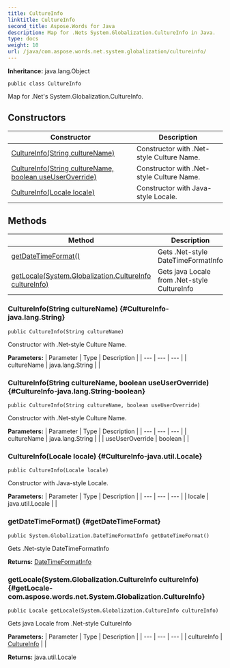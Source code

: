 ```yaml
---
title: CultureInfo
linktitle: CultureInfo
second_title: Aspose.Words for Java
description: Map for .Nets System.Globalization.CultureInfo in Java.
type: docs
weight: 10
url: /java/com.aspose.words.net.system.globalization/cultureinfo/
---
```


**Inheritance:**
java.lang.Object
```
public class CultureInfo
```

Map for .Net's System.Globalization.CultureInfo.
## Constructors

| Constructor | Description |
| --- | --- |
| [CultureInfo(String cultureName)](#CultureInfo-java.lang.String) | Constructor with .Net-style Culture Name. |
| [CultureInfo(String cultureName, boolean useUserOverride)](#CultureInfo-java.lang.String-boolean) | Constructor with .Net-style Culture Name. |
| [CultureInfo(Locale locale)](#CultureInfo-java.util.Locale) | Constructor with Java-style Locale. |
## Methods

| Method | Description |
| --- | --- |
| [getDateTimeFormat()](#getDateTimeFormat) | Gets .Net-style DateTimeFormatInfo |
| [getLocale(System.Globalization.CultureInfo cultureInfo)](#getLocale-com.aspose.words.net.System.Globalization.CultureInfo) | Gets java Locale from .Net-style CultureInfo |
### CultureInfo(String cultureName) {#CultureInfo-java.lang.String}
```
public CultureInfo(String cultureName)
```


Constructor with .Net-style Culture Name.

**Parameters:**
| Parameter | Type | Description |
| --- | --- | --- |
| cultureName | java.lang.String |  |

### CultureInfo(String cultureName, boolean useUserOverride) {#CultureInfo-java.lang.String-boolean}
```
public CultureInfo(String cultureName, boolean useUserOverride)
```


Constructor with .Net-style Culture Name.

**Parameters:**
| Parameter | Type | Description |
| --- | --- | --- |
| cultureName | java.lang.String |  |
| useUserOverride | boolean |  |

### CultureInfo(Locale locale) {#CultureInfo-java.util.Locale}
```
public CultureInfo(Locale locale)
```


Constructor with Java-style Locale.

**Parameters:**
| Parameter | Type | Description |
| --- | --- | --- |
| locale | java.util.Locale |  |

### getDateTimeFormat() {#getDateTimeFormat}
```
public System.Globalization.DateTimeFormatInfo getDateTimeFormat()
```


Gets .Net-style DateTimeFormatInfo

**Returns:**
[DateTimeFormatInfo](../../com.aspose.words.net.system.globalization/datetimeformatinfo/)
### getLocale(System.Globalization.CultureInfo cultureInfo) {#getLocale-com.aspose.words.net.System.Globalization.CultureInfo}
```
public Locale getLocale(System.Globalization.CultureInfo cultureInfo)
```


Gets java Locale from .Net-style CultureInfo

**Parameters:**
| Parameter | Type | Description |
| --- | --- | --- |
| cultureInfo | [CultureInfo](../../com.aspose.words.net.system.globalization/cultureinfo/) |  |

**Returns:**
java.util.Locale
